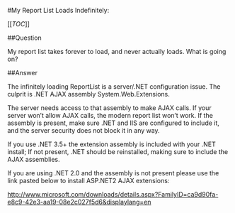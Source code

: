 #My Report List Loads Indefinitely:

[[_TOC_]]

##Question

My report list takes forever to load, and never actually loads. What is going on?

##Answer

The infinitely loading ReportList is a server/.NET configuration issue. The culprit is .NET AJAX assembly System.Web.Extensions.

The server needs access to that assembly to make AJAX calls. If your server won’t allow AJAX calls, the modern report list won’t work. If the assembly is present, make sure .NET and IIS are configured to include it, and the server security does not block it in any way.

If you use .NET 3.5+ the extension assembly is included with your .NET install; If not present, .NET should be reinstalled, making sure to include the AJAX assemblies.

If you are using .NET 2.0 and the assembly is not present please use the link pasted below to install ASP.NET2 AJAX extensions:

http://www.microsoft.com/downloads/details.aspx?FamilyID=ca9d90fa-e8c9-42e3-aa19-08e2c027f5d6&displaylang=en
